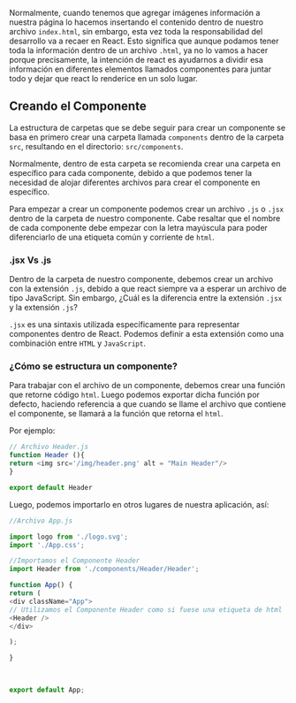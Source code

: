 Normalmente, cuando tenemos que agregar imágenes información a nuestra página lo hacemos insertando el contenido dentro de nuestro archivo `index.html`, sin embargo, esta vez toda la responsabilidad del desarrollo va a recaer en React. Esto significa que aunque podamos tener toda la información dentro de un archivo `.html`, ya no lo vamos a hacer porque precisamente, la intención de react es ayudarnos a dividir esa información en diferentes elementos llamados componentes para juntar todo y dejar que react lo renderice en un solo lugar.

## Creando el Componente

La estructura de carpetas que se debe seguir para crear un componente se basa en primero crear una carpeta llamada `components` dentro de la carpeta `src`, resultando en el directorio: `src/components`.

Normalmente, dentro de esta carpeta se recomienda crear una carpeta en específico para cada componente, debido a que podemos tener la necesidad de alojar diferentes archivos para crear el componente en específico. 

Para empezar a crear un componente podemos crear un archivo `.js` o `.jsx` dentro de la carpeta de nuestro componente. Cabe resaltar que el nombre de cada componente debe empezar con la letra mayúscula para poder diferenciarlo de una etiqueta común y corriente de `html`.
### .jsx Vs .js

Dentro de la carpeta de nuestro componente, debemos crear un archivo con la extensión `.js`, debido a que react siempre va a esperar un archivo de tipo JavaScript. Sin embargo, ¿Cuál es la diferencia entre la extensión `.jsx` y la extensión `.js`?

`.jsx` es una sintaxis utilizada específicamente para representar componentes dentro de React. Podemos definir a esta extensión como una combinación entre `HTML` y `JavaScript`.

### ¿Cómo se estructura un componente?

Para trabajar con el archivo de un componente, debemos crear una función que retorne código  `html`.  Luego podemos exportar dicha función por defecto, haciendo referencia a que cuando se llame el archivo que contiene el componente, se llamará a la función que retorna el `html`.

Por ejemplo:

```js
// Archivo Header.js
function Header (){
return <img src='/img/header.png' alt = "Main Header"/>
}

export default Header
```

Luego, podemos importarlo en otros lugares de nuestra aplicación, así:

```js
//Archivo App.js

import logo from './logo.svg';
import './App.css';

//Importamos el Componente Header
import Header from './components/Header/Header';

function App() {
return (
<div className="App">
// Utilizamos el Componente Header como si fuese una etiqueta de html
<Header />
</div>

);

}

  

export default App;
```